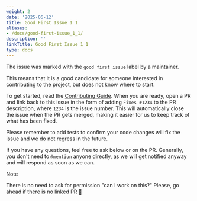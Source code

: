```yaml
---
weight: 2
date: '2025-06-12'
title: Good First Issue 1 1
aliases:
- /docs/good-first-issue_1_1/
description: ''
linkTitle: Good First Issue 1 1
type: docs
---
```


The issue was marked with the `good first issue` label by a maintainer.

This means that it is a good candidate for someone interested in contributing to the project, but does not know where to start.

To get started, read the [Contributing Guide](https://github.com/vercel/next.js/blob/canary/contributing.md). When you are ready, open a PR and link back to this issue in the form of adding `Fixes #1234` to the PR description, where `1234` is the issue number. This will automatically close the issue when the PR gets merged, making it easier for us to keep track of what has been fixed.

Please remember to add tests to confirm your code changes will fix the issue and we do not regress in the future.

If you have any questions, feel free to ask below or on the PR. Generally, you don't need to `@mention` anyone directly, as we will get notified anyway and will respond as soon as we can.

> [!NOTE]  
> There is no need to ask for permission "can I work on this?" Please, go ahead if there is no linked PR :slightly_smiling_face:
